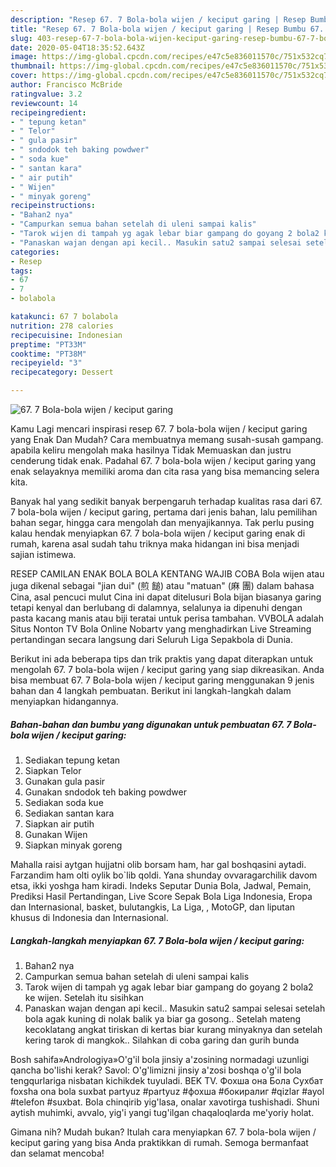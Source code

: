 ```yaml
---
description: "Resep 67. 7 Bola-bola wijen / keciput garing | Resep Bumbu 67. 7 Bola-bola wijen / keciput garing Yang Menggugah Selera"
title: "Resep 67. 7 Bola-bola wijen / keciput garing | Resep Bumbu 67. 7 Bola-bola wijen / keciput garing Yang Menggugah Selera"
slug: 403-resep-67-7-bola-bola-wijen-keciput-garing-resep-bumbu-67-7-bola-bola-wijen-keciput-garing-yang-menggugah-selera
date: 2020-05-04T18:35:52.643Z
image: https://img-global.cpcdn.com/recipes/e47c5e836011570c/751x532cq70/67-7-bola-bola-wijen-keciput-garing-foto-resep-utama.jpg
thumbnail: https://img-global.cpcdn.com/recipes/e47c5e836011570c/751x532cq70/67-7-bola-bola-wijen-keciput-garing-foto-resep-utama.jpg
cover: https://img-global.cpcdn.com/recipes/e47c5e836011570c/751x532cq70/67-7-bola-bola-wijen-keciput-garing-foto-resep-utama.jpg
author: Francisco McBride
ratingvalue: 3.2
reviewcount: 14
recipeingredient:
- " tepung ketan"
- " Telor"
- " gula pasir"
- " sndodok teh baking powdwer"
- " soda kue"
- " santan kara"
- " air putih"
- " Wijen"
- " minyak goreng"
recipeinstructions:
- "Bahan2 nya"
- "Campurkan semua bahan setelah di uleni sampai kalis"
- "Tarok wijen di tampah yg agak lebar biar gampang do goyang 2 bola2 ke wijen. Setelah itu sisihkan"
- "Panaskan wajan dengan api kecil.. Masukin satu2 sampai selesai setelah bola agak kuning di nolak balik ya biar ga gosong.. Setelah mateng kecoklatang angkat tiriskan di kertas biar kurang minyaknya dan setelah kering tarok di mangkok.. Silahkan di coba garing dan gurih bunda"
categories:
- Resep
tags:
- 67
- 7
- bolabola

katakunci: 67 7 bolabola 
nutrition: 278 calories
recipecuisine: Indonesian
preptime: "PT33M"
cooktime: "PT38M"
recipeyield: "3"
recipecategory: Dessert

---
```



![67. 7 Bola-bola wijen / keciput garing](https://img-global.cpcdn.com/recipes/e47c5e836011570c/751x532cq70/67-7-bola-bola-wijen-keciput-garing-foto-resep-utama.jpg)

Kamu Lagi mencari inspirasi resep 67. 7 bola-bola wijen / keciput garing yang Enak Dan Mudah? Cara membuatnya memang susah-susah gampang. apabila keliru mengolah maka hasilnya Tidak Memuaskan dan justru cenderung tidak enak. Padahal 67. 7 bola-bola wijen / keciput garing yang enak selayaknya memiliki aroma dan cita rasa yang bisa memancing selera kita.

Banyak hal yang sedikit banyak berpengaruh terhadap kualitas rasa dari 67. 7 bola-bola wijen / keciput garing, pertama dari jenis bahan, lalu pemilihan bahan segar, hingga cara mengolah dan menyajikannya. Tak perlu pusing kalau hendak menyiapkan 67. 7 bola-bola wijen / keciput garing enak di rumah, karena asal sudah tahu triknya maka hidangan ini bisa menjadi sajian istimewa.

RESEP CAMILAN ENAK BOLA BOLA KENTANG WAJIB COBA Bola wijen atau juga dikenal sebagai &#34;jian dui&#34; (煎 䭔) atau &#34;matuan&#34; (麻 團) dalam bahasa Cina, asal pencuci mulut Cina ini dapat ditelusuri Bola bijan biasanya garing tetapi kenyal dan berlubang di dalamnya, selalunya ia dipenuhi dengan pasta kacang manis atau biji teratai untuk perisa tambahan. VVBOLA adalah Situs Nonton TV Bola Online Nobartv yang menghadirkan Live Streaming pertandingan secara langsung dari Seluruh Liga Sepakbola di Dunia.


Berikut ini ada beberapa tips dan trik praktis yang dapat diterapkan untuk mengolah 67. 7 bola-bola wijen / keciput garing yang siap dikreasikan. Anda bisa membuat 67. 7 Bola-bola wijen / keciput garing menggunakan 9 jenis bahan dan 4 langkah pembuatan. Berikut ini langkah-langkah dalam menyiapkan hidangannya.

<!--inarticleads1-->

##### Bahan-bahan dan bumbu yang digunakan untuk pembuatan 67. 7 Bola-bola wijen / keciput garing:

1. Sediakan  tepung ketan
1. Siapkan  Telor
1. Gunakan  gula pasir
1. Gunakan  sndodok teh baking powdwer
1. Sediakan  soda kue
1. Sediakan  santan kara
1. Siapkan  air putih
1. Gunakan  Wijen
1. Siapkan  minyak goreng


Mahalla raisi aytgan hujjatni olib borsam ham, har gal boshqasini aytadi. Farzandim ham olti oylik bo`lib qoldi. Yana shunday ovvaragarchilik davom etsa, ikki yoshga ham kiradi. Indeks Seputar Dunia Bola, Jadwal, Pemain, Prediksi Hasil Pertandingan, Live Score Sepak Bola Liga Indonesia, Eropa dan Internasional, basket, bulutangkis, La Liga, , MotoGP, dan liputan khusus di Indonesia dan Internasional. 

<!--inarticleads2-->

##### Langkah-langkah menyiapkan 67. 7 Bola-bola wijen / keciput garing:

1. Bahan2 nya
1. Campurkan semua bahan setelah di uleni sampai kalis
1. Tarok wijen di tampah yg agak lebar biar gampang do goyang 2 bola2 ke wijen. Setelah itu sisihkan
1. Panaskan wajan dengan api kecil.. Masukin satu2 sampai selesai setelah bola agak kuning di nolak balik ya biar ga gosong.. Setelah mateng kecoklatang angkat tiriskan di kertas biar kurang minyaknya dan setelah kering tarok di mangkok.. Silahkan di coba garing dan gurih bunda


Bosh sahifa»Andrologiya»O&#39;g&#39;il bola jinsiy a&#39;zosining normadagi uzunligi qancha bo&#39;lishi kerak? Savol: O&#39;g&#39;limizni jinsiy a&#39;zosi boshqa o&#39;g&#39;il bola tengqurlariga nisbatan kichikdek tuyuladi. BEK TV. Фохша она Бола Сухбат foxsha ona bola suxbat partyuz #partyuz #фохша #бокиралиг #qizlar #ayol #telefon #suxbat. Bola chinqirib yig&#39;lasa, onalar xavotirga tushishadi. Shuni aytish muhimki, avvalo, yig&#39;i yangi tug&#39;ilgan chaqaloqlarda me&#39;yoriy holat. 

Gimana nih? Mudah bukan? Itulah cara menyiapkan 67. 7 bola-bola wijen / keciput garing yang bisa Anda praktikkan di rumah. Semoga bermanfaat dan selamat mencoba!
